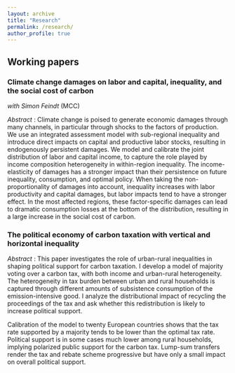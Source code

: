 ```yaml
---
layout: archive
title: "Research"
permalink: /research/
author_profile: true
---
```


## Working papers

### Climate change damages on labor and capital, inequality, and the social cost of carbon
_with Simon Feindt_ (MCC)

_Abstract_ : Climate change is poised to generate economic damages through many channels, in particular through shocks to the factors of production. We use an integrated assessment model with sub-regional inequality and introduce direct impacts on capital and productive labor stocks, resulting in endogenously persistent damages. We model and calibrate the joint distribution of labor and capital income, to capture the role played by income composition heterogeneity in within-region inequality. The income-elasticity of damages has a stronger impact than their persistence on future inequality, consumption, and optimal policy. When taking the non-proportionality of damages into account, inequality increases with labor productivity and capital damages, but labor impacts tend to have a stronger effect. In the most affected regions, these factor-specific damages can lead to dramatic consumption losses at the bottom of the distribution, resulting in a large increase in the social cost of carbon.


### The political economy of carbon taxation with vertical and horizontal inequality

_Abstract_ : This paper investigates the role of urban-rural inequalities in shaping political support for carbon taxation. I develop a model of majority voting over a carbon tax, with both income and urban-rural heterogeneity. The heterogeneity in tax burden between urban and rural households is captured through different amounts of subsistence consumption of the emission-intensive good. I analyze the distributional impact of recycling the proceedings of the tax and ask whether this redistribution is likely to increase political support. 

Calibration of the model to twenty European countries shows that the tax rate supported by a majority tends to be lower than the optimal tax rate. Political support is in some cases much lower among rural households, implying polarized public support for the carbon tax. Lump-sum transfers render the tax and rebate scheme progressive but have only a small impact on overall political support.
